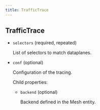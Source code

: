 ```yaml
---
title: TrafficTrace
---
```

## TrafficTrace

- `selectors` (required, repeated)

    List of selectors to match dataplanes.

- `conf` (optional)

    Configuration of the tracing.

    Child properties:    
    
    - `backend` (optional)
    
        Backend defined in the Mesh entity.

